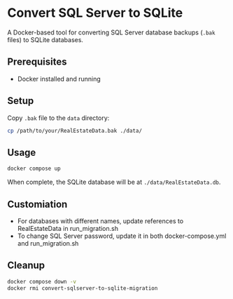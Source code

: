 # Convert SQL Server to SQLite

A Docker-based tool for converting SQL Server database backups (`.bak` files) to SQLite databases.

## Prerequisites

- Docker installed and running

## Setup

Copy `.bak` file to the `data` directory:

```bash
cp /path/to/your/RealEstateData.bak ./data/
```

## Usage

```bash
docker compose up
```

When complete, the SQLite database will be at `./data/RealEstateData.db`.

## Customiation

- For databases with different names, update references to RealEstateData in run_migration.sh
- To change SQL Server password, update it in both docker-compose.yml and run_migration.sh

## Cleanup

```bash
docker compose down -v
docker rmi convert-sqlserver-to-sqlite-migration
```
